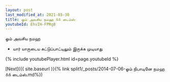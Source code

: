 ```yaml
---
layout: post
last_modified_at: 2021-03-30
title: ஓம் அவசிய நமஹ ௧௧ டைம்ஸ்
youtubeId: EhvIH-FPRg8
---
```

 
 
 ஓம் அவசிய நமஹ  
 
 -  யார் யாருடைய கட்டுப்பாட்டிலும் இருக்க முடியாது 
 
  
 
  
 
 
 
 
 
 


{% include youtubePlayer.html id=page.youtubeId %}
 
[Next]({{ site.baseurl }}{% link  split1/_posts/2014-07-06-ஓம் நிபாடினே நமஹ ௧௧ டைம்ஸ்.md%})
 
